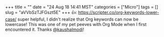 +++
title = ""
date = "24 Aug 18 14:41 MST"
categories = ["Micro"]
tags = []
slug = "aVVbSzTJFGszt5E"
+++
👍: https://scripter.co/org-keywords-lower-case/ super helpful, I didn't realize
that Org keywords can now be lowercase! This was one of my pet peeves with Org
Mode when I first encountered it. Thanks [@kaushalmodi](https://scripter.co/)!
